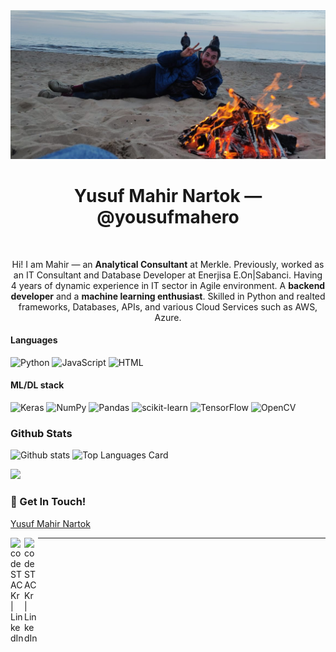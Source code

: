 <div align="center"><img src="./cover_photo.JPG" width="700px" /></div>


<h1 align="center">Yusuf Mahir Nartok  &mdash; @yousufmahero</h1>
<br>

<p align="center">Hi! I am Mahir &mdash; an <b>Analytical Consultant</b> at Merkle. Previously, worked as an IT Consultant and Database Developer at Enerjisa E.On|Sabanci. Having 4 years of dynamic experience in IT sector in Agile environment. A <b>backend developer</b> and a <b>machine learning enthusiast</b>. Skilled in Python and realted frameworks, Databases, APIs, and various Cloud Services such as AWS, Azure.
  



<h4>Languages</h4>     

![Python](https://img.shields.io/badge/python-3670A0?style=for-the-badge&logo=python&logoColor=ffdd54&style=plastic) ![JavaScript](https://img.shields.io/badge/JavaScript-F7DF1E?style=for-the-badge&logo=javascript&logoColor=white&style=plastic) ![HTML](https://img.shields.io/badge/HTML5-E34F26?style=for-the-badge&logo=html5&logoColor=white&style=plastic)



<h4>ML/DL stack</h4>   

![Keras](https://img.shields.io/badge/Keras-%23D00000.svg?style=for-the-badge&logo=Keras&logoColor=white&style=plastic)  ![NumPy](https://img.shields.io/badge/numpy-%23013243.svg?style=for-the-badge&logo=numpy&logoColor=white&style=plastic)  ![Pandas](https://img.shields.io/badge/pandas-%23150458.svg?style=for-the-badge&logo=pandas&logoColor=white&style=plastic)  ![scikit-learn](https://img.shields.io/badge/scikit--learn-%23F7931E.svg?style=for-the-badge&logo=scikit-learn&logoColor=white&style=plastic)  ![TensorFlow](https://img.shields.io/badge/TensorFlow-%23FF6F00.svg?style=for-the-badge&logo=TensorFlow&logoColor=white&style=plastic) ![OpenCV](https://img.shields.io/badge/opencv-%23white.svg?style=for-the-badge&logo=opencv&logoColor=white&style=plastic)

<h3>Github Stats</h3>

![Github stats](https://github-readme-stats.vercel.app/api?username=yousufmahero&theme=solarized-light&show_icons=true&count_private=true) ![Top Languages Card](https://github-readme-stats.vercel.app/api/top-langs/?username=yousufmahero)

![](https://komarev.com/ghpvc/?username=yousufmahero&color=lightgrey)

### 📮 Get In Touch!
[Yusuf Mahir Nartok](mailto:yusufmahirnartok@gmail.com?subject=[GitHub]%20Hi%20Mahir!)

[<img align="left" alt="codeSTACKr | LinkedIn" width="22px" src="https://cdn.jsdelivr.net/npm/simple-icons@v3/icons/linkedin.svg" />][linkedin]
[<img align="left" alt="codeSTACKr | LinkedIn" width="22px" src="https://github.com/ErickSimoes/email-icon/blob/master/tw.png" />][twitter]


---

[linkedin]: https://www.linkedin.com/in/yusufmahirnartok/
[twitter]: https://twitter.com/YsfMahirNartok/
